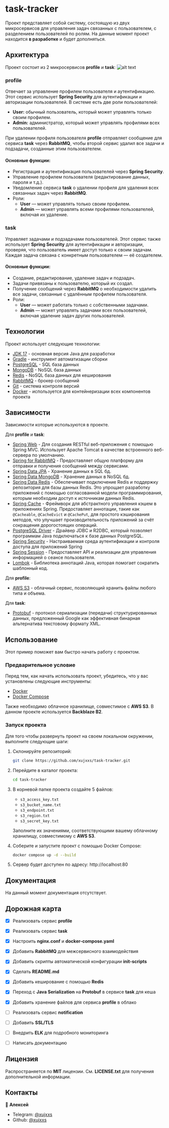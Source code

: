 # task-tracker
Проект представляет собой систему, состоящую из двух микросервисов для управления задач связанных с пользователем, с разделением пользователей по ролям. На данные момент проект находится **в разработке** и будет дополняться.


## Архитектура
Проект состоит из 2 микросервисов **profile** и **task**:
![alt text](./schema.png)

### profile 
Отвечает за управление профилем пользователя и аутентификацию. Этот сервис использует **Spring Security** для аутентификации и авторизации пользователей. В системе есть две роли пользователей:

* **User:** обычный пользователь, который может управлять только своим профилем.
* **Admin:** администратор, который может управлять профилями всех пользователей.

При удалении профиля пользователя **profile** отправляет сообщение для сервиса **task** через **RabbitMQ**, чтобы второй сервис удалил все задачи и подзадачи, созданные этим пользователем.

#### Основные функции:

* Регистрация и аутентификация пользователей через **Spring Security**.
* Управление профилем пользователя (редактирование данных, пароля и т.д.).
* Уведомление сервиса **task** о удалении профиля для удаления всех связанных задач через **RabbitMQ**.
* Роли:
    - **User** — может управлять только своим профилем.
    - **Admin** — может управлять всеми профилями пользователей, включая их удаление.

### task
Управляет задачами и подзадачами пользователей. Этот сервис также использует **Spring Security** для аутентификации и авторизации, проверяя, что пользователь имеет доступ только к своим задачам. Каждая задача связана с конкретным пользователем — её создателем.

#### Основные функции:

* Создание, редактирование, удаление задач и подзадач.
* Задачи привязаны к пользователю, который их создал.
* Получение сообщений через **RabbitMQ** о необходимости удалить все задачи, связанные с удалённым профилем пользователя.
* Роли:
    - **User** — может работать только с собственными задачами.
    - **Admin** — может управлять задачами всех пользователей, включая удаление задач других пользователей.


## Технологии
Проект использует следующие технологии:
* [JDK 17](https://openjdk.org/projects/jdk/17/) - основная версия Java для разработки
* [Gradle](https://gradle.org/) - инструмент автоматизации сборки
* [PostgreSQL](https://www.postgresql.org/) - SQL база данных 
* [MongoDB](https://www.mongodb.com/) - NoSQL база данных
* [Redis](https://www.mongodb.com/) - NoSQL база данных для кеширования
* [RabbitMQ](https://www.rabbitmq.com/) - брокер сообщений
* [Git](https://git-scm.com/) - система контроля версий
* [Docker](https://www.docker.com/) - используется для контейнеризации всех компонентов проекта


## Зависимости
Зависимости которые используются в проекте.

Для **profile** и **task**:
- [Spring Web](https://docs.spring.io/spring-boot/reference/web/index.html) - Для создания RESTful веб-приложения с помощью Spring MVC. Использует Apache Tomcat в качестве встроенного веб-сервера по умолчанию.
- [Spring for RabbitMQ](https://docs.spring.io/spring-amqp/reference/) - Предоставляет общую платформу для отправки и получения сообщений между сервисами.
- [Spring Data JPA](https://docs.spring.io/spring-data/jpa/reference/) - Хранение данных в SQL бд. 
- [Spring Data MongoDB](https://docs.spring.io/spring-data/mongodb/reference/) - Хранение данных в NoSQL бд.
- [Spring Data Redis](https://docs.spring.io/spring-data/redis/reference/) - Обеспечивает подключение Redis и поддержку репозитория для базы данных Redis. Это упрощает разработку приложений с помощью согласованной модели программирования, которым необходим доступ к источникам данных Redis.
- [Spring Cache](https://docs.spring.io/spring-boot/reference/io/caching.html) - Фреймворк для абстрактного управления кэшем в приложениях Spring. Предоставляет аннотации, такие как `@Cacheable`, `@CacheEvict` и `@CachePut`, для простого кэширования методов, что улучшает производительность приложений за счёт сокращения дорогостоящих операций. 
- [PostgreSQL Driver](https://jdbc.postgresql.org/) - Драйвер JDBC и R2DBC, который позволяет программам Java подключаться к базе данных PostgreSQL.
- [Spring Security](https://docs.spring.io/spring-security/reference/) - Настраиваемая среда аутентификации и контроля доступа для приложений Spring
- [Spring Session](https://docs.spring.io/spring-session/reference/) - Предоставляет API и реализации для управления информацией о сеансе пользователя.
- [Lombok](https://projectlombok.org/) - Библиотека аннотаций Java, которая помогает сократить шаблонный код.

Для **profile**:
- [AWS S3](https://docs.aws.amazon.com/s3/) -   облачный сервис, позволяющий хранить файлы любого типа и объема.

Для **task**:
- [Protobuf](https://protobuf.dev/) -  протокол сериализации (передачи) структурированных данных, предложенный Google как эффективная бинарная альтернатива текстовому формату XML.


## Использование
Этот пример поможет вам быстро начать работу с проектом.

### Предварительное условие
Перед тем, как начать использовать проект, убедитесь, что у вас установлены следующие инструменты:
* [Docker]()
* [Docker Compose]()

Также необходимо облачное хранилище, совместимое с **AWS S3**. В данном проекте используется **Backblaze B2**.

### Запуск проекта
Для того чтобы развернуть проект на своем локальном окружении, выполните следующие шаги:
1. Склонируйте репозиторий:

    ```bash 
    git clone https://github.com/xujxxs/task-tracker.git
    ```

2. Перейдите в каталог проекта:

    ```bash
    cd task-tracker
    ```

3. В корневой папке проекта создайте 5 файлов: 
    - `s3_access_key.txt`
    - `s3_bucket_name.txt`
    - `s3_endpoint.txt`
    - `s3_region.txt`
    - `s3_secret_key.txt`

    Заполните их значениями, соответствующими вашему облачному хранилищу, совместимому с **AWS S3**.

4. Соберите и запустите проект с помощью Docker Compose: 

    ```bash 
    docker compose up -d --build
    ```

5. Сервер будет доступен по адресу: http://localhost:80

## Документация
На данный момент документация отсутствует.


## Дорожная карта
- [x] Реализовать сервис **profile**
- [x] Реализовать сервис **task**
- [x] Настроить **nginx.conf** и **docker-compose.yaml**
- [x] Добавить **RabbitMQ** для межсервисного взаимодействия
- [x] Добавить скрипты автоматической конфигурации **init-scripts**
- [x] Сделать **README.md**
- [x] Добавить кеширование с помощью **Redis**
- [x] Переход с **Java Serialization** на **Protobuf** в сервисе **task** для кеша
- [x] Добавить хранение файлов для сервиса **profile** в облако
- [ ] Реализовать сервис **notification**
- [ ] Добавить **SSL/TLS**
- [ ] Внедрить **ELK** для подробного мониторинга
- [ ] Написать документацию


## Лицензия
Распространяется по **MIT** лицензии. См. **LICENSE.txt** для получения дополнительной информации.


## Контакты
👤 **Алексей**
* Telegram: [@xujxxs](https://t.me/x_ujxxs)
* Github: [@xujxxs](https://github.com/xujxxs)